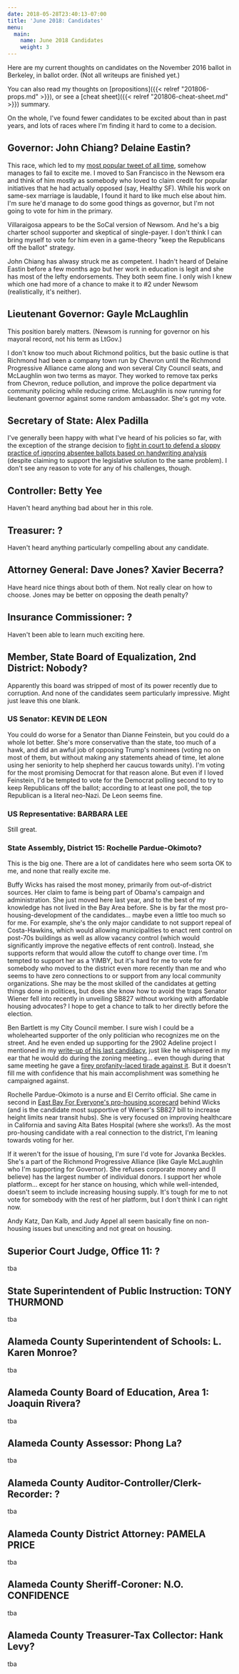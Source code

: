```yaml
---
date: 2018-05-28T23:40:13-07:00
title: 'June 2018: Candidates'
menu:
  main:
    name: June 2018 Candidates
    weight: 3
---
```


Here are my current thoughts on candidates on the November 2016 ballot in
Berkeley, in ballot order.  (Not all writeups are finished yet.)


You can also read my thoughts
on [propositions]({{< relref "201806-props.md" >}}), or see
a [cheat sheet]({{< relref "201806-cheat-sheet.md" >}}) summary.

On the whole, I've found fewer candidates to be excited about than in past
years, and lots of races where I'm finding it hard to come to a decision.

## Governor: John Chiang? Delaine Eastin?

This race, which led to my [most popular tweet of all
time](https://twitter.com/glasser/status/990343633588047872), somehow manages to
fail to excite me. I moved to San Francisco in the Newsom era and think of him
mostly as somebody who loved to claim credit for popular initiatives that he had
actually opposed (say, Healthy SF).  While his work on same-sex marriage is
laudable, I found it hard to like much else about him. I'm sure he'd manage to
do some good things as governor, but I'm not going to vote for him in the
primary.

Villaraigosa appears to be the SoCal version of Newsom. And he's a big charter
school supporter and skeptical of single-payer. I don't think I can bring myself
to vote for him even in a game-theory "keep the Republicans off the ballot"
strategy.

John Chiang has alwasy struck me as competent. I hadn't heard of Delaine Eastin
before a few months ago but her work in education is legit and she has most of
the lefty endorsements.  They both seem fine.  I only wish I knew which one had
more of a chance to make it to #2 under Newsom (realistically, it's neither).


## Lieutenant Governor: Gayle McLaughlin

This position barely matters. (Newsom is running for governor on his mayoral
record, not his term as LtGov.)

I don't know too much about Richmond politics, but the basic outline is that
Richmond had been a company town run by Chevron until the Richmond Progressive
Alliance came along and won several City Council seats, and McLaughlin won two
terms as mayor. They worked to remove tax perks from Chevron, reduce pollution,
and improve the police department via community policing while reducing crime.
McLaughlin is now running for lieutenant governor against some random
ambassador. She's got my vote.


## Secretary of State: Alex Padilla

I've generally been happy with what I've heard of his policies so far, with the
exception of the strange decision to [fight in court to defend a sloppy practice
of ignoring absentee ballots based on handwriting
analysis](https://slate.com/news-and-politics/2018/05/california-is-quietly-disenfranchising-thousands-of-voters-based-on-their-handwriting.html)
(despite claiming to support the legislative solution to the same problem). I
don't see any reason to vote for any of his challenges, though.


## Controller: Betty Yee

Haven't heard anything bad about her in this role.


## Treasurer: ?

Haven't heard anything particularly compelling about any candidate.


## Attorney General: Dave Jones? Xavier Becerra?

Have heard nice things about both of them.  Not really clear on how to
choose. Jones may be better on opposing the death penalty?

## Insurance Commissioner: ?

Haven't been able to learn much exciting here.


## Member, State Board of Equalization, 2nd District: Nobody?

Apparently this board was stripped of most of its power recently due to
corruption.  And none of the candidates seem particularly impressive.  Might
just leave this one blank.


### US Senator: KEVIN DE LEON

You could do worse for a Senator than Dianne Feinstein, but you could do a whole
lot better. She's more conservative than the state, too much of a hawk, and did
an awful job of opposing Trump's nominees (voting no on most of them, but
without making any statements ahead of time, let alone using her seniority to
help shepherd her caucus towards unity).  I'm voting for the most promising
Democrat for that reason alone.  But even if I loved Feinstein, I'd be tempted
to vote for the Democrat polling second to try to keep Republicans off the
ballot; according to at least one poll, the top Republican is a literal
neo-Nazi.  De Leon seems fine.


### US Representative: BARBARA LEE

Still great.


### State Assembly, District 15: Rochelle Pardue-Okimoto?

This is the big one.  There are a lot of candidates here who seem sorta OK to me, and none that really excite me.

Buffy Wicks has raised the most money, primarily from out-of-district
sources. Her claim to fame is being part of Obama's campaign and administration.
She just moved here last year, and to the best of my knowledge has not lived in
the Bay Area before.  She is by far the most pro-housing-development of the
candidates... maybe even a little too much so for me. For example, she's the
only major candidate to not support repeal of Costa-Hawkins, which would
allowing municipalities to enact rent control on post-70s buildings as well as
allow vacancy control (which would significantly improve the negative effects of
rent control).  Instead, she supports reform that would allow the cutoff to
change over time.  I'm tempted to support her as a YIMBY, but it's hard for me
to vote for somebody who moved to the district even more recently than me and
who seems to have zero connections to or support from any local community
organizations.  She may be the most skilled of the candidates at getting things
done in politices, but does she know how to avoid the traps Senator Wiener fell
into recently in unveiling SB827 without working with affordable housing
advocates? I hope to get a chance to talk to her directly before the election.

Ben Bartlett is my City Council member. I sure wish I could be a wholehearted
supporter of the only politician who recognizes me on the street.  And he even
ended up supporting for the 2902 Adeline project I mentioned in my [write-up of
his last candidacy](http://vote.davidglasser.net/post/201611-candidates/), just
like he whispered in my ear that he would do during the zoning meeting... even
though during that same meeting he gave a [firey profanity-laced tirade against
it](http://www.berkeleyside.com/2016/10/31/new-housing-okd-in-berkeley-as-yimbys-win-the-night).
But it doesn't fill me with confidence that his main accomplishment was
something he campaigned against.

Rochelle Pardue-Okimoto is a nurse and El Cerrito official. She came in second
in [East Bay For Everyone's pro-housing
scorecard](https://eastbayforeveryone.org/election-2018/) behind Wicks (and is
the candidate most supportive of Wiener's SB827 bill to increase height limits
near transit hubs).  She is very focused on improving healthcare in California
and saving Alta Bates Hospital (where she works!).  As the most pro-housing
candidate with a real connection to the district, I'm leaning towards voting for
her.

If it weren't for the issue of housing, I'm sure I'd vote for Jovanka
Beckles. She's a part of the Richmond Progressive Alliance (like Gayle
McLaughlin who I'm supporting for Governor). She refuses corporate money and (I
believe) has the largest number of individual donors.  I support her whole
platform... except for her stance on housing, which while well-intended, doesn't
seem to include increasing housing supply.  It's tough for me to not vote for
somebody with the rest of her platform, but I don't think I can right now.

Andy Katz, Dan Kalb, and Judy Appel all seem basically fine on non-housing
issues but unexciting and not great on housing.


## Superior Court Judge, Office 11: ?

tba


## State Superintendent of Public Instruction: TONY THURMOND

tba

## Alameda County Superintendent of Schools: L. Karen Monroe?

tba


## Alameda County Board of Education, Area 1: Joaquin Rivera?

tba

## Alameda County Assessor: Phong La?

tba

## Alameda County Auditor-Controller/Clerk-Recorder: ?

tba

## Alameda County District Attorney: PAMELA PRICE

tba

## Alameda County Sheriff-Coroner: N.O. CONFIDENCE

tba

## Alameda County Treasurer-Tax Collector: Hank Levy?

tba
